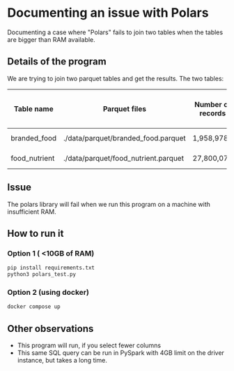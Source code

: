 # Documenting an issue with Polars

Documenting a case where "Polars" fails to join two tables when the tables are bigger than RAM available.

## Details of the program

We are trying to join two parquet tables and get the results. The two tables:

| Table name | Parquet files | Number of records | Size on disk (compressed) | Pandas dataframe in memory |
|------------|---------------|-------------------|--------------|------------------------------|
| branded_food | ./data/parquet/branded_food.parquet | 1,958,978 | ~225 MB| ~2250 MB| 
| food_nutrient | ./data/parquet/food_nutrient.parquet | 27,800,079 | ~324 MB| ~12800 MB|


## Issue

The polars library will fail when we run this program on a machine with insufficient RAM. 

## How to run it

### Option 1 ( <10GB of RAM)

```bash
pip install requirements.txt
python3 polars_test.py
```

### Option 2 (using docker)

```bash
docker compose up
```

## Other observations
- This program will run, if you select fewer columns
- This same SQL query can be run in PySpark with 4GB limit on the driver instance, but takes a long time.
